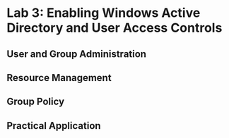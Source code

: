 # Lab 3: Enabling Windows Active Directory and User Access Controls

## User and Group Administration 
## Resource Management
## Group Policy
## Practical Application
